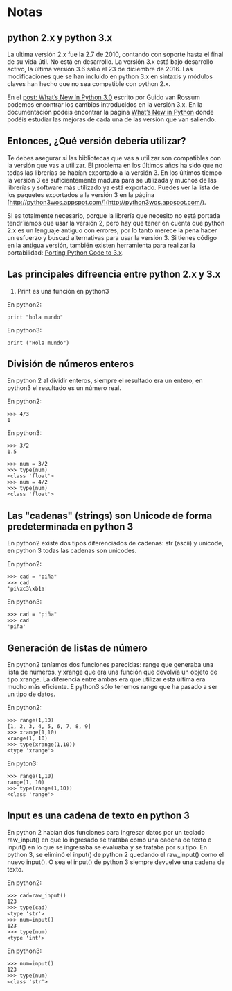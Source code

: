 # Notas

## python 2.x y python 3.x

La ultima versión 2.x fue la 2.7 de 2010, contando con soporte hasta el final de su vida útil. No está en desarrollo.
La versión 3.x está bajo desarrollo activo, la última versión 3.6 salió el 23 de diciembre de 2016. Las modificaciones que se han incluido en python 3.x en sintaxis y módulos claves han hecho que no sea compatible con python 2.x.

En el [post: What’s New In Python 3.0](https://docs.python.org/3.0/whatsnew/3.0.html) escrito por Guido van Rossum podemos encontrar los cambios introducidos en la versión 3.x. En la documentación podéis encontrar la página [What’s New in Python](https://docs.python.org/3/whatsnew/index.html) donde podéis estudiar las mejoras de cada una de las versión que van saliendo.

## Entonces, ¿Qué versión debería utilizar? 

Te debes asegurar si las bibliotecas que vas a utilizar son compatibles con la versión que vas a utilizar. El problema en los últimos años ha sido que no todas las librerías se habían exportado a la versión 3. En los últimos tiempo la versión 3 es suficientemente madura para se utilizada y muchos de las librerías y software más utilizado ya está exportado. Puedes ver la lista de los paquetes exportados a la versión 3 en la página [http://python3wos.appspot.com/](http://python3wos.appspot.com/).

Si es totalmente necesario, porque la librería que necesito no está portada tendr´iamos que usar la versión 2, pero hay que tener en cuenta que python 2.x es un lenguaje antiguo con errores, por lo tanto merece la pena hacer un esfuerzo y buscad alternativas para usar la versión 3. Si tienes código en la antigua versión, también existen herramienta para realizar la portabilidad: [Porting Python Code to 3.x](https://wiki.python.org/moin/PortingPythonToPy3k).

## Las principales difreencia entre python 2.x y 3.x

1. Print es una función en python3

En python2:

	print "hola mundo"

En python3:

	print ("Hola mundo")

## División de números enteros

En python 2 al dividir enteros, siempre el resultado era un entero, en python3 el resultado es un número real.

En python2:

	>>> 4/3
	1

En python3:

	>>> 3/2
	1.5

	>>> num = 3/2
	>>> type(num)
	<class 'float'>
	>>> num = 4/2
	>>> type(num)
	<class 'float'>

## Las "cadenas" (strings) son Unicode de forma predeterminada en python 3

En python2 existe dos tipos diferenciados de cadenas: str (ascii) y unicode, en python 3 todas las cadenas son unicodes.

En python2:

	>>> cad = "piña"
	>>> cad
	'pi\xc3\xb1a'


En python3: 

	>>> cad = "piña"
	>>> cad
	'piña'

## Generación de listas de número

En python2 teníamos dos funciones parecidas: range que generaba una lista de números, y xrange que era una función que devolvía un objeto de tipo xrange. La diferencia entre ambas era que utilizar esta última era mucho más eficiente. E python3 sólo tenemos range que ha pasado a ser un tipo de datos.

En python2:

	>>> range(1,10)
	[1, 2, 3, 4, 5, 6, 7, 8, 9]
	>>> xrange(1,10)
	xrange(1, 10)
	>>> type(xrange(1,10))
	<type 'xrange'>

En pyton3:

	>>> range(1,10)
	range(1, 10)
	>>> type(range(1,10))
	<class 'range'>

## Input es una cadena de texto en python 3

En python 2 habían dos funciones para ingresar datos por un teclado raw_input() en que lo ingresado se trataba como una cadena de texto e input() en lo que se ingresaba se evaluaba y se trataba por su tipo. En python 3, se eliminó el input() de python 2 quedando el raw_input() como el nuevo input(). O sea el input() de python 3 siempre devuelve una cadena de texto.

En python2:

	>>> cad=raw_input()
	123
	>>> type(cad)
	<type 'str'>
	>>> num=input()
	123
	>>> type(num)
	<type 'int'>

En python3:

	>>> num=input()
	123
	>>> type(num)
	<class 'str'>

